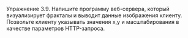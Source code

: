 Упражнение 3.9. Напишите программу веб-сервера, который визуализирует фракталы и выводит данные изображения клиенту. Позвольте клиенту указывать значения х,у и масштабирования в качестве параметров HTTP-запроса.